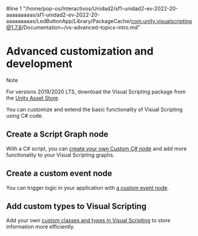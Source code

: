 #line 1 "/home/pop-os/Interactivos/Unidad2/sf1-unidad2-ev-2022-20-aaaaaaaaas/sf1-unidad2-ev-2022-20-aaaaaaaaas/LedButtonApp/Library/PackageCache/com.unity.visualscripting@1.7.8/Documentation~/vs-advanced-topics-intro.md"
# Advanced customization and development

> [!NOTE] 
> For versions 2019/2020 LTS, download the Visual Scripting package from the [Unity Asset Store](https://assetstore.unity.com/packages/tools/visual-bolt-163802).

You can customize and extend the basic functionality of Visual Scripting using C# code. 

## Create a Script Graph node 

With a C# script, you can [create your own Custom C# node](vs-create-custom-node.md) and add more functionality to your Visual Scripting graphs. 

## Create a custom event node 

You can trigger logic in your application with [a custom event node](vs-create-own-custom-event-node.md). 

## Add custom types to Visual Scripting 

Add your own [custom classes and types in Visual Scripting](vs-custom-types.md) to store information more efficiently. 